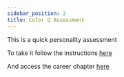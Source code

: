 ```yaml
---
sidebar_position: 2
title: Color Q Assessment
---
```


This is a quick personality assessment 

To take it follow the instructions
[here](https://drive.google.com/file/d/1Xk32k9YWqRXAVSNjWHhq8k1nwRGriu58/view)


And access the career chapter [here](https://tinyurl.com/careermatchchapters)